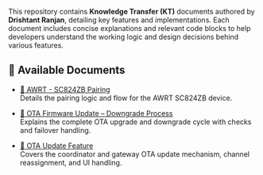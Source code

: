 This repository contains **Knowledge Transfer (KT)** documents authored by **Drishtant Ranjan**, detailing key features and implementations. Each document includes concise explanations and relevant code blocks to help developers understand the working logic and design decisions behind various features.

## 📄 Available Documents

- [🔗 AWRT - SC824ZB Pairing](./AWRT%20-%20SC824ZB%20Pairing.html)  
  Details the pairing logic and flow for the AWRT SC824ZB device.

- [🔗 OTA Firmware Update – Downgrade Process](./OTA%20Firmware%20Update-Downgrade%20Process.html)  
  Explains the complete OTA upgrade and downgrade cycle with checks and failover handling.

- [🔗 OTA Update Feature](./OTA%20Update%20Feature.html)  
  Covers the coordinator and gateway OTA update mechanism, channel reassignment, and UI handling.
